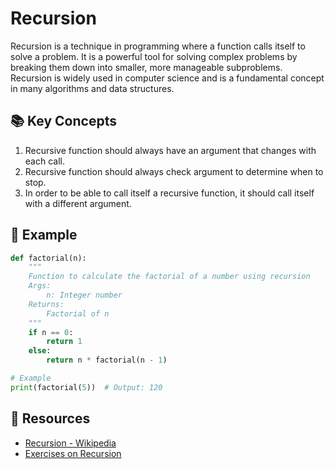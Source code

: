 # Recursion

Recursion is a technique in programming where a function calls itself to solve a problem. It is a powerful tool for solving complex problems by breaking them down into smaller, more manageable subproblems. Recursion is widely used in computer science and is a fundamental concept in many algorithms and data structures.

## 📚 Key Concepts
1. Recursive function should always have an argument that changes with each call.
2. Recursive function should always check argument to determine when to stop.
3. In order to be able to call itself a recursive function, it should call itself with a different argument.


## 🚀 Example
```python
def factorial(n):
    """
    Function to calculate the factorial of a number using recursion
    Args:
        n: Integer number
    Returns:
        Factorial of n
    """
    if n == 0:
        return 1
    else:
        return n * factorial(n - 1)

# Example
print(factorial(5))  # Output: 120
```


## 📝 Resources
- [Recursion - Wikipedia](https://en.wikipedia.org/wiki/Recursion_(computer_science))
- [Exercises on Recursion](../../w3resources/recursion.py)